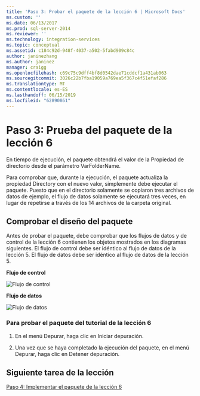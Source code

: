 ```yaml
---
title: 'Paso 3: Probar el paquete de la lección 6 | Microsoft Docs'
ms.custom: ''
ms.date: 06/13/2017
ms.prod: sql-server-2014
ms.reviewer: ''
ms.technology: integration-services
ms.topic: conceptual
ms.assetid: c184c92d-948f-4037-a502-5fabd909c84c
author: janinezhang
ms.author: janinez
manager: craigg
ms.openlocfilehash: c69c75c9dff4bf8d0542dae71cddcf1a431ab063
ms.sourcegitcommit: 3026c22b7fba19059a769ea5f367c4f51efaf286
ms.translationtype: MT
ms.contentlocale: es-ES
ms.lasthandoff: 06/15/2019
ms.locfileid: "62890861"
---
```

# <a name="step-3-testing-the-lesson-6-package"></a>Paso 3: Prueba del paquete de la lección 6
  En tiempo de ejecución, el paquete obtendrá el valor de la Propiedad de directorio desde el parámetro VarFolderName.  
  
 Para comprobar que, durante la ejecución, el paquete actualiza la propiedad Directory con el nuevo valor, simplemente debe ejecutar el paquete. Puesto que en el directorio solamente se copiaron tres archivos de datos de ejemplo, el flujo de datos solamente se ejecutará tres veces, en lugar de repetirse a través de los 14 archivos de la carpeta original.  
  
## <a name="checking-the-package-layout"></a>Comprobar el diseño del paquete  
 Antes de probar el paquete, debe comprobar que los flujos de datos y de control de la lección 6 contienen los objetos mostrados en los diagramas siguientes. El flujo de control debe ser idéntico al flujo de datos de la lección 5. El flujo de datos debe ser idéntico al flujo de datos de la lección 5.  
  
 **Flujo de control**  
  
 ![Flujo de control](../../2014/tutorials/media/task3lesson6control.jpg "Flujo de control")  
  
 **Flujo de datos**  
  
 ![Flujo de datos](../../2014/tutorials/media/task3lesson6data.jpg "Flujo de datos")  
  
### <a name="to-test-the-lesson-6-tutorial-package"></a>Para probar el paquete del tutorial de la lección 6  
  
1.  En el menú Depurar, haga clic en Iniciar depuración.  
  
2.  Una vez que se haya completado la ejecución del paquete, en el menú Depurar, haga clic en Detener depuración.  
  
## <a name="next-task-in-lesson"></a>Siguiente tarea de la lección  
 [Paso 4: Implementar el paquete de la lección 6](../integration-services/lesson-6-4-deploying-the-lesson-6-package.md)  
  
  

